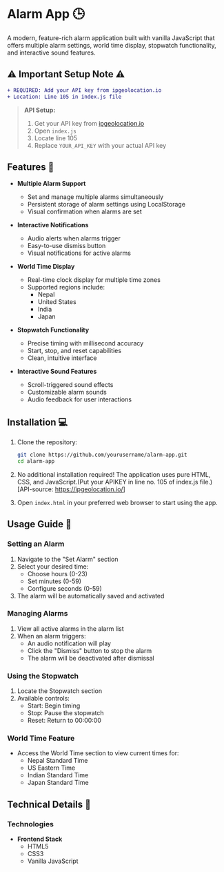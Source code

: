# Alarm App 🕒

A modern, feature-rich alarm application built with vanilla JavaScript that offers multiple alarm settings, world time display, stopwatch functionality, and interactive sound features.

## ⚠️ Important Setup Note ⚠️

```diff
+ REQUIRED: Add your API key from ipgeolocation.io
+ Location: Line 105 in index.js file
```

> **API Setup:**
> 1. Get your API key from [ipgeolocation.io](https://ipgeolocation.io/)
> 2. Open `index.js`
> 3. Locate line 105
> 4. Replace `YOUR_API_KEY` with your actual API key

## Features 🌟

- **Multiple Alarm Support**
  - Set and manage multiple alarms simultaneously
  - Persistent storage of alarm settings using LocalStorage
  - Visual confirmation when alarms are set

- **Interactive Notifications**
  - Audio alerts when alarms trigger
  - Easy-to-use dismiss button
  - Visual notifications for active alarms

- **World Time Display**
  - Real-time clock display for multiple time zones
  - Supported regions include:
    - Nepal
    - United States
    - India
    - Japan

- **Stopwatch Functionality**
  - Precise timing with millisecond accuracy
  - Start, stop, and reset capabilities
  - Clean, intuitive interface

- **Interactive Sound Features**
  - Scroll-triggered sound effects
  - Customizable alarm sounds
  - Audio feedback for user interactions

## Installation 💻

1. Clone the repository:
   ```bash
   git clone https://github.com/yourusername/alarm-app.git
   cd alarm-app
   ```

2. No additional installation required! The application uses pure HTML, CSS, and JavaScript.(Put your APIKEY in line no. 105 of index.js file.)[API-source: <a>https://ipgeolocation.io/</a>]
3. Open `index.html` in your preferred web browser to start using the app.

## Usage Guide 📝

### Setting an Alarm

1. Navigate to the "Set Alarm" section
2. Select your desired time:
   - Choose hours (0-23)
   - Set minutes (0-59)
   - Configure seconds (0-59)
3. The alarm will be automatically saved and activated

### Managing Alarms

1. View all active alarms in the alarm list
2. When an alarm triggers:
   - An audio notification will play
   - Click the "Dismiss" button to stop the alarm
   - The alarm will be deactivated after dismissal

### Using the Stopwatch

1. Locate the Stopwatch section
2. Available controls:
   - Start: Begin timing
   - Stop: Pause the stopwatch
   - Reset: Return to 00:00:00

### World Time Feature

- Access the World Time section to view current times for:
  - Nepal Standard Time
  - US Eastern Time
  - Indian Standard Time
  - Japan Standard Time

## Technical Details 🔧

### Technologies

- **Frontend Stack**
  - HTML5
  - CSS3
  - Vanilla JavaScript
